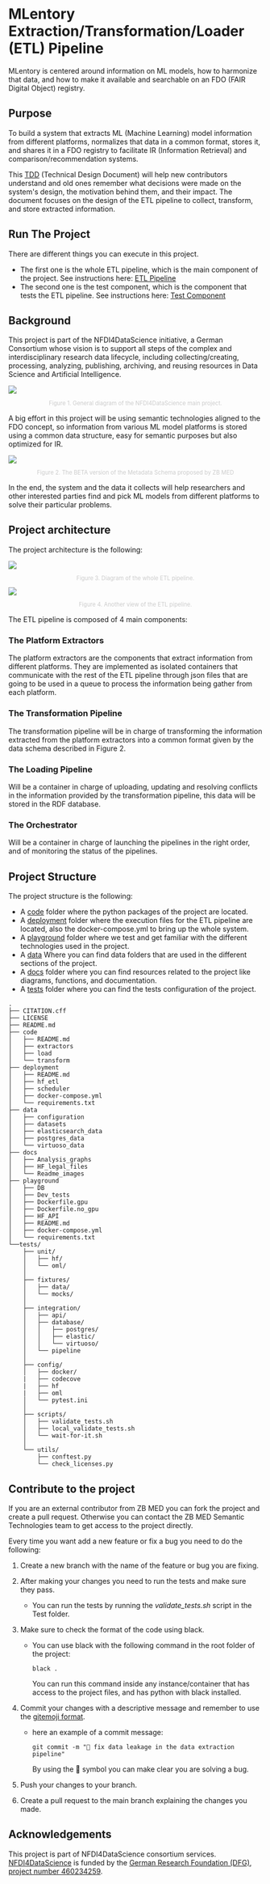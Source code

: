 # MLentory Extraction/Transformation/Loader (ETL) Pipeline

MLentory is centered around information on  ML models, how to harmonize that data, and how to make it available and searchable on an FDO (FAIR Digital Object) registry.

## Purpose
To build a system that extracts ML (Machine Learning) model information from different platforms, normalizes that data in a common format, stores it, and shares it in a FDO registry to facilitate IR (Information Retrieval) and comparison/recommendation systems.

This [TDD](https://docs.google.com/document/d/1aczsHqJ5xxc9Gdd9wC_sfutz1yVUgNJ7WttuSl3SsXU/edit?usp=sharing) (Technical Design Document) will help new contributors understand and old ones remember what decisions were made on the system's design, the motivation behind them, and their impact. The document focuses on the design of the ETL pipeline to collect, transform, and store extracted information.


## Run The Project
There are different things you can execute in this project.
- The first one is the whole ETL pipeline, which is the main component of the project. See instructions here: [ETL Pipeline](deployment/README.md)
- The second one is the test component, which is the component that tests the ETL pipeline. See instructions here: [Test Component](tests/README.md)

## Background
This project is part of the NFDI4DataScience initiative, a German Consortium whose vision is to support all steps of the complex and interdisciplinary research data lifecycle, including collecting/creating, processing, analyzing, publishing, archiving, and reusing resources in Data Science and Artificial Intelligence.

<img src="docs/Readme_images/NFDI4DataScience_structure.png"/>
<p style=" text-align: center; font-size: 0.8em; color: #cccccc">Figure 1. General diagram of the NFDI4DataScience main project.</p>

A big effort in this project will be using semantic technologies aligned to the FDO concept, so information from various ML model platforms is stored using a common data structure, easy for semantic purposes but also optimized for IR.

<img src="docs/Readme_images/Metadata for ML models-ZB MED draft action-centric.jpg"/>
<p style="text-align: center; font-size: 0.8em; color: #cccccc">Figure 2. The BETA  version of the Metadata Schema proposed by ZB MED</p>

In the end, the system and the data it collects will help researchers and other interested parties find and pick ML models from different platforms to solve their particular problems.

## Project architecture

The project architecture is the following:

<img src="docs/Readme_images/MLentory Backend TDD Diagrams-Main_component_interaction_Diagram_v3.png"/>
<p style="text-align: center; font-size: 0.8em; color: #cccccc">Figure 3. Diagram of the whole ETL pipeline.</p>

<img src="docs/Readme_images/MLentory Backend TDD Diagrams-General MLentory diagram_v3.png"/>
<p style="text-align: center; font-size: 0.8em; color: #cccccc">Figure 4. Another view of the ETL pipeline.</p>

The ETL pipeline is composed of 4 main components:

### The Platform Extractors

The platform extractors are the components that extract information from different platforms. They are implemented as isolated containers that communicate with the rest of the ETL pipeline through json files that are going to be used in a queue to process the information being gather from each platform.

### The Transformation Pipeline

The transformation pipeline will be in charge of transforming the information extracted from the platform extractors into a common format given by the data schema described in Figure 2.

### The Loading Pipeline

Will be a container in charge of uploading, updating and resolving conflicts in the information provided by the transformation pipeline, this data will be stored in the RDF database.

### The Orchestrator

Will be a container in charge of launching the pipelines in the right order, and of monitoring the status of the pipelines.

## Project Structure

The project structure is the following:

- A [code](/code/) folder where the python packages of the project are located.
- A [deployment](/deployment/) folder where the execution files for the ETL pipeline are located, also the docker-compose.yml to bring up the whole system.
- A [playground](/playground/) folder where we test and get familiar with the different technologies used in the project.
- A [data](/data/) Where you can find data folders that are used in the different sections of the project.
- A [docs](/docs/) folder where you can find resources related to the project like diagrams, functions, and documentation.
- A [tests](/tests/) folder where you can find the tests configuration of the project.

```
.
├── CITATION.cff
├── LICENSE
├── README.md
├── code
│   ├── README.md
│   ├── extractors
│   ├── load
│   └── transform
├── deployment
│   ├── README.md
│   ├── hf_etl
│   ├── scheduler
│   ├── docker-compose.yml
│   └── requirements.txt
├── data
│   ├── configuration
│   ├── datasets
│   ├── elasticsearch_data
│   ├── postgres_data
│   └── virtuoso_data
├── docs
│   ├── Analysis_graphs
│   ├── HF_legal_files
│   └── Readme_images
├── playground
│   ├── DB
│   ├── Dev_tests
│   ├── Dockerfile.gpu
│   ├── Dockerfile.no_gpu
│   ├── HF_API
│   ├── README.md
│   ├── docker-compose.yml
│   └── requirements.txt
└──tests/
    ├── unit/                     
    │   ├── hf/
    │   └── oml/
    │
    ├── fixtures/
    │   ├── data/
    │   └── mocks/
    │
    ├── integration/
    │   ├── api/
    │   ├── database/
    │   │   ├── postgres/
    │   │   ├── elastic/
    │   │   └── virtuoso/
    │   └── pipeline
    │
    ├── config/
    │   ├── docker/
    |   ├── codecove
    |   ├── hf
    |   ├── oml
    │   └── pytest.ini
    │
    ├── scripts/
    │   ├── validate_tests.sh
    │   ├── local_validate_tests.sh
    │   └── wait-for-it.sh
    │
    └── utils/
        ├── conftest.py
        └── check_licenses.py
```


## Contribute to the project

If you are an external contributor from ZB MED you can fork the project and create a pull request.
Otherwise you can contact the ZB MED Semantic Technologies team to get access to the project directly.

Every time you want add a new feature or fix a bug you need to do the following:
1. Create a new branch with the name of the feature or bug you are fixing.
2. After making your changes you need to run the tests and make sure they pass.
    - You can run the tests by running the *validate_tests.sh* script in the Test folder.
3. Make sure to check the format of the code using black.
    - You can use black with the following command in the root folder of the project:
        ```
        black .
        ```
        You can run this command inside any instance/container that has access to the project files, and has python with black installed.
4. Commit your changes with a descriptive message and remember to use the [gitemoji format](https://gitmoji.dev/).
    - here an  example of a commit message:
        ```
        git commit -m "🐛 fix data leakage in the data extraction pipeline"
        ```
        By using the 🐛 symbol you can make clear you are solving a bug.

5. Push your changes to your branch.
6. Create a pull request to the main branch explaining the changes you made.


## Acknowledgements

This project is part of NFDI4DataScience consortium services. [NFDI4DataScience](https://www.nfdi4datascience.de/) is funded by the [German Research Foundation (DFG)](https://www.dfg.de/), [project number 460234259](https://gepris.dfg.de/gepris/projekt/460234259).

